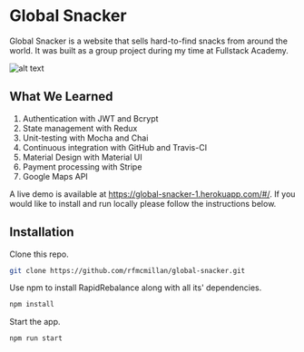# Global Snacker

Global Snacker is a website that sells hard-to-find snacks from around the world. It was built as a group project during my time at Fullstack Academy.

![alt text](https://github.com/rfmcmillan/global-snacker/blob/main/public/assets/GlobalSnackerHome.png?raw=true)

## What We Learned

1. Authentication with JWT and Bcrypt
2. State management with Redux
3. Unit-testing with Mocha and Chai
4. Continuous integration with GitHub and Travis-CI
5. Material Design with Material UI
6. Payment processing with Stripe
7. Google Maps API

A live demo is available at https://global-snacker-1.herokuapp.com/#/. If you would like to install and run locally please follow the instructions below.

## Installation

Clone this repo.

```bash
git clone https://github.com/rfmcmillan/global-snacker.git
```

Use npm to install RapidRebalance along with all its' dependencies.

```bash
npm install
```

Start the app.

```bash
npm run start
```
